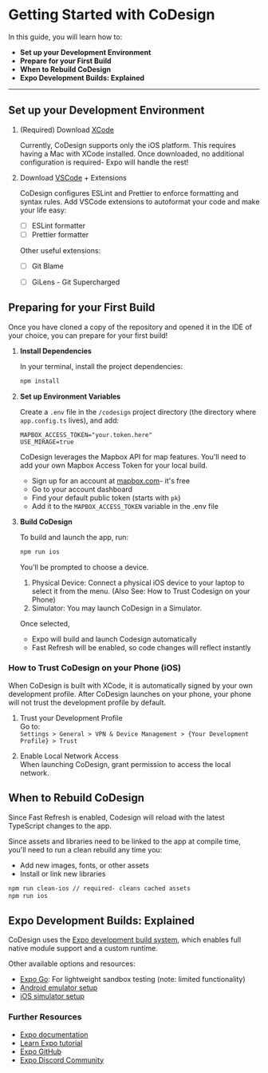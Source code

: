 
# Getting Started with CoDesign

In this guide, you will learn how to:
- **Set up your Development Environment**
- **Prepare for your First Build**
- **When to Rebuild CoDesign**
- **Expo Development Builds: Explained**

---

## Set up your Development Environment

1. (Required) Download [XCode](https://developer.apple.com/xcode/)

    Currently, CoDesign supports only the iOS platform. This requires having a Mac with XCode installed. Once downloaded, no additional configuration is required- Expo will handle the rest!
    

2. Download [VSCode](https://code.visualstudio.com/) + Extensions

     CoDesign configures ESLint and Prettier to enforce formatting and syntax rules. Add VSCode extensions to autoformat your code and make your life easy:
    - [ ] ESLint formatter
    - [ ] Prettier formatter

    Other useful extensions: 
    - [ ] Git Blame
    - [ ] GiLens - Git Supercharged


## Preparing for your First Build

Once you have cloned a copy of the repository and opened it in the IDE of your choice, you can prepare for your first build!

1. **Install Dependencies**

   In your terminal, install the project dependencies:

   ```bash
   npm install
   ```

2. **Set up Environment Variables**

    Create a `.env` file in the `/codesign` project directory (the directory where `app.config.ts` lives), and add:

    ```
    MAPBOX_ACCESS_TOKEN="your.token.here"
    USE_MIRAGE=true
    ```

    CoDesign leverages the Mapbox API for map features. You'll need to add your own Mapbox Access Token for your local build.

    - Sign up for an account at [mapbox.com](https://www.mapbox.com/)- it's free
    - Go to your account dashboard
    - Find your default public token (starts with `pk`)
    - Add it to the `MAPBOX_ACCESS_TOKEN` variable in the .env file

3. **Build CoDesign**
        
    To build and launch the app, run:

    ```bash
    npm run ios
    ```

    You’ll be prompted to choose a device.
     1. Physical Device: Connect a physical iOS device to your laptop to select it from the menu. (Also See: How to Trust Codesign on your Phone)
     2. Simulator: You may launch CoDesign in a Simulator.


    Once selected,
    - Expo will build and launch Codesign automatically
    - Fast Refresh will be enabled, so code changes will reflect instantly


### How to Trust CoDesign on your Phone (iOS)

When CoDesign is built with XCode, it is automatically signed by your own development profile. After CoDesign launches on your phone, your phone will not trust the development profile by default.


1. Trust your Development Profile  
   Go to:  
   `Settings > General > VPN & Device Management > {Your Development Profile} > Trust`

2. Enable Local Network Access  
   When launching CoDesign, grant permission to access the local network.



## When to Rebuild CoDesign

Since Fast Refresh is enabled, Codesign will reload with the latest TypeScript changes to the app.

Since assets and libraries need to be linked to the app at compile time, you'll need to run a clean rebuild any time you:
- Add new images, fonts, or other assets
- Install or link new libraries


```bash
npm run clean-ios // required- cleans cached assets
npm run ios
```


## Expo Development Builds: Explained

CoDesign uses the [Expo development build system](https://docs.expo.dev/develop/development-builds/introduction/), which enables full native module support and a custom runtime.

Other available options and resources:

- [Expo Go](https://expo.dev/go): For lightweight sandbox testing (note: limited functionality)
- [Android emulator setup](https://docs.expo.dev/workflow/android-studio-emulator/)
- [iOS simulator setup](https://docs.expo.dev/workflow/ios-simulator/)

### Further Resources

- [Expo documentation](https://docs.expo.dev/)
- [Learn Expo tutorial](https://docs.expo.dev/tutorial/introduction/)
- [Expo GitHub](https://github.com/expo/expo)
- [Expo Discord Community](https://chat.expo.dev)
